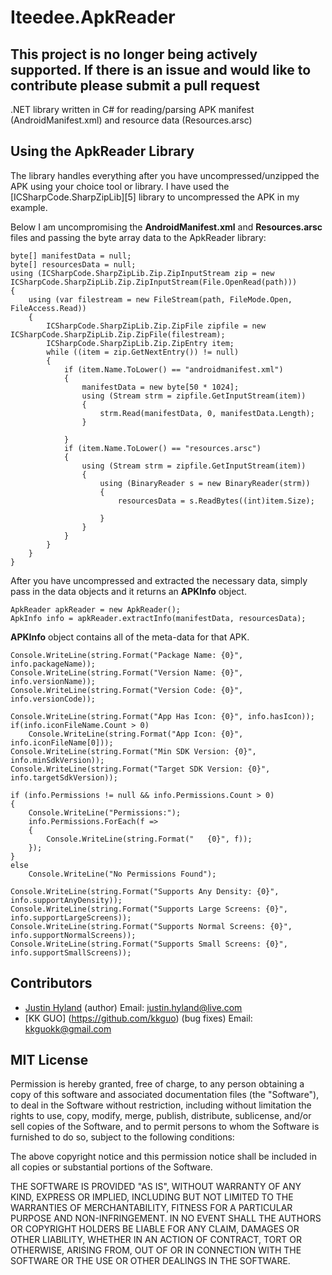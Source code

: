 Iteedee.ApkReader
=================

## This project is no longer being actively supported.  If there is an issue and would like to contribute please submit a pull request

.NET library written in C# for reading/parsing APK manifest (AndroidManifest.xml) and resource data (Resources.arsc)

## Using the ApkReader Library

The library handles everything after you have uncompressed/unzipped the APK using your choice tool or library. I have used the [ICSharpCode.SharpZipLib][5] library to uncompressed the APK in my example.

Below I am uncompromising the **AndroidManifest.xml** and **Resources.arsc** files and passing the byte array data to the ApkReader library:

    byte[] manifestData = null;
    byte[] resourcesData = null;
    using (ICSharpCode.SharpZipLib.Zip.ZipInputStream zip = new ICSharpCode.SharpZipLib.Zip.ZipInputStream(File.OpenRead(path)))
    {
        using (var filestream = new FileStream(path, FileMode.Open, FileAccess.Read))
        {
            ICSharpCode.SharpZipLib.Zip.ZipFile zipfile = new ICSharpCode.SharpZipLib.Zip.ZipFile(filestream);
            ICSharpCode.SharpZipLib.Zip.ZipEntry item;
            while ((item = zip.GetNextEntry()) != null)
            {
                if (item.Name.ToLower() == "androidmanifest.xml")
                {
                    manifestData = new byte[50 * 1024];
                    using (Stream strm = zipfile.GetInputStream(item))
                    {
                        strm.Read(manifestData, 0, manifestData.Length);
                    }
    
                }
                if (item.Name.ToLower() == "resources.arsc")
                {
                    using (Stream strm = zipfile.GetInputStream(item))
                    {
                        using (BinaryReader s = new BinaryReader(strm))
                        {
                            resourcesData = s.ReadBytes((int)item.Size);
    
                        }
                    }
                }
            }
        }
    }
    

After you have uncompressed and extracted the necessary data, simply pass in the data objects and it returns an **APKInfo** object.

    ApkReader apkReader = new ApkReader();
    ApkInfo info = apkReader.extractInfo(manifestData, resourcesData);
    

**APKInfo** object contains all of the meta-data for that APK.

    Console.WriteLine(string.Format("Package Name: {0}", info.packageName));
    Console.WriteLine(string.Format("Version Name: {0}", info.versionName));
    Console.WriteLine(string.Format("Version Code: {0}", info.versionCode));
    
    Console.WriteLine(string.Format("App Has Icon: {0}", info.hasIcon));
    if(info.iconFileName.Count > 0)
        Console.WriteLine(string.Format("App Icon: {0}", info.iconFileName[0]));
    Console.WriteLine(string.Format("Min SDK Version: {0}", info.minSdkVersion));
    Console.WriteLine(string.Format("Target SDK Version: {0}", info.targetSdkVersion));
    
    if (info.Permissions != null && info.Permissions.Count > 0)
    {
        Console.WriteLine("Permissions:");
        info.Permissions.ForEach(f =>
        {
            Console.WriteLine(string.Format("   {0}", f));
        });
    }
    else
        Console.WriteLine("No Permissions Found");
    
    Console.WriteLine(string.Format("Supports Any Density: {0}", info.supportAnyDensity));
    Console.WriteLine(string.Format("Supports Large Screens: {0}", info.supportLargeScreens));
    Console.WriteLine(string.Format("Supports Normal Screens: {0}", info.supportNormalScreens));
    Console.WriteLine(string.Format("Supports Small Screens: {0}", info.supportSmallScreens));
    


## Contributors

* [Justin Hyland](http://blog.iteedee.com)  (author) Email: justin.hyland@live.com
* [KK GUO] (https://github.com/kkguo)  (bug fixes) Email: kkguokk@gmail.com

## MIT License

Permission is hereby granted, free of charge, to any person obtaining a copy
of this software and associated documentation files (the "Software"), to deal
in the Software without restriction, including without limitation the rights
to use, copy, modify, merge, publish, distribute, sublicense, and/or sell
copies of the Software, and to permit persons to whom the Software is
furnished to do so, subject to the following conditions:

The above copyright notice and this permission notice shall be included in
all copies or substantial portions of the Software.

THE SOFTWARE IS PROVIDED "AS IS", WITHOUT WARRANTY OF ANY KIND, EXPRESS OR
IMPLIED, INCLUDING BUT NOT LIMITED TO THE WARRANTIES OF MERCHANTABILITY,
FITNESS FOR A PARTICULAR PURPOSE AND NON-INFRINGEMENT. IN NO EVENT SHALL THE
AUTHORS OR COPYRIGHT HOLDERS BE LIABLE FOR ANY CLAIM, DAMAGES OR OTHER
LIABILITY, WHETHER IN AN ACTION OF CONTRACT, TORT OR OTHERWISE, ARISING FROM,
OUT OF OR IN CONNECTION WITH THE SOFTWARE OR THE USE OR OTHER DEALINGS IN
THE SOFTWARE.
